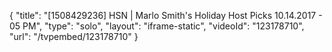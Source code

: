 {
    "title": "[1508429236] HSN | Marlo Smith's Holiday Host Picks 10.14.2017 - 05 PM",
    "type": "solo",
    "layout": "iframe-static",
    "videoId": "123178710",
    "url": "\/tvpembed\/123178710"
}